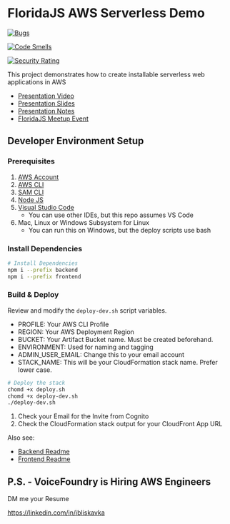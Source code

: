 # FloridaJS AWS Serverless Demo

[![Bugs](https://sonarcloud.io/api/project_badges/measure?project=ibliskavka_fl-js-sam-starter&metric=bugs)](https://sonarcloud.io/dashboard?id=ibliskavka_fl-js-sam-starter)

[![Code Smells](https://sonarcloud.io/api/project_badges/measure?project=ibliskavka_fl-js-sam-starter&metric=code_smells)](https://sonarcloud.io/dashboard?id=ibliskavka_fl-js-sam-starter)

[![Security Rating](https://sonarcloud.io/api/project_badges/measure?project=ibliskavka_fl-js-sam-starter&metric=security_rating)](https://sonarcloud.io/dashboard?id=ibliskavka_fl-js-sam-starter)

This project demonstrates how to create installable serverless web applications in AWS

- [Presentation Video](https://youtu.be/pqcSUxIXYb4)
- [Presentation Slides](https://prezi.com/view/xTv8rPh2vNpNNmyt7thX/)
- [Presentation Notes](presentation.md)
- [FloridaJS Meetup Event](https://www.meetup.com/floridajs/events/275711268)

## Developer Environment Setup

### Prerequisites

1. [AWS Account](https://aws.amazon.com/premiumsupport/knowledge-center/create-and-activate-aws-account/)
2. [AWS CLI](https://docs.aws.amazon.com/cli/latest/userguide/install-cliv2.html)
3. [SAM CLI](https://docs.aws.amazon.com/serverless-application-model/latest/developerguide/serverless-sam-cli-install.html)
4. [Node JS](https://nodejs.org/en/download/)
5. [Visual Studio Code](https://code.visualstudio.com/)
    - You can use other IDEs, but this repo assumes VS Code
6. Mac, Linux or Windows Subsystem for Linux
    - You can run this on Windows, but the deploy scripts use bash

### Install Dependencies

```bash
# Install Dependencies
npm i --prefix backend
npm i --prefix frontend
```

### Build & Deploy

Review and modify the `deploy-dev.sh` script variables.

- PROFILE: Your AWS CLI Profile
- REGION: Your AWS Deployment Region
- BUCKET: Your Artifact Bucket name. Must be created beforehand.
- ENVIRONMENT: Used for naming and tagging
- ADMIN_USER_EMAIL: Change this to your email account
- STACK_NAME: This will be your CloudFormation stack name. Prefer lower case.

```bash
# Deploy the stack
chomd +x deploy.sh
chomd +x deploy-dev.sh
./deploy-dev.sh
```

1. Check your Email for the Invite from Cognito
2. Check the CloudFormation stack output for your CloudFront App URL

Also see:

- [Backend Readme](backend/README.md)
- [Frontend Readme](frontend/README.md)

## P.S. - VoiceFoundry is Hiring AWS Engineers

DM me your Resume

https://linkedin.com/in/ibliskavka
